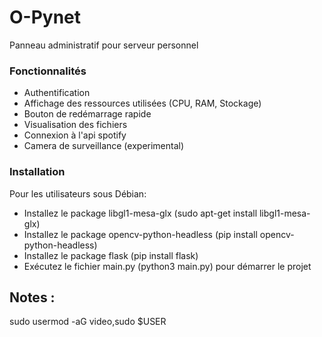 # O-Pynet
Panneau administratif pour serveur personnel

### Fonctionnalités
- Authentification 
- Affichage des ressources utilisées (CPU, RAM, Stockage)
- Bouton de redémarrage rapide
- Visualisation des fichiers
- Connexion à l'api spotify
- Camera de surveillance (experimental)

### Installation
Pour les utilisateurs sous Débian:
- Installez le package libgl1-mesa-glx (sudo apt-get install libgl1-mesa-glx)
- Installez le package opencv-python-headless (pip install opencv-python-headless)
- Installez le package flask (pip install flask)
- Exécutez le fichier main.py (python3 main.py) pour démarrer le projet

## Notes :
sudo usermod -aG video,sudo $USER

